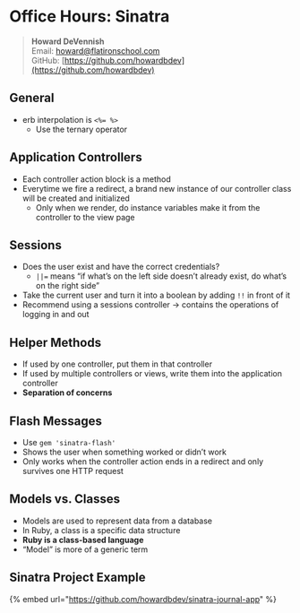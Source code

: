 # Office Hours: Sinatra

> **Howard DeVennish**  
> Email: [howard@flatironschool.com](mailto:howard@flatironschool.com)  
> GitHub: [https://github.com/howardbdev](https://github.com/howardbdev)

## General

* erb interpolation is `<%= %>`
  * Use the ternary operator

## Application Controllers

* Each controller action block is a method
* Everytime we fire a redirect, a brand new instance of our controller class will be created and initialized
  * Only when we render, do instance variables make it from the controller to the view page

## Sessions

* Does the user exist and have the correct credentials?
  * `||=` means “if what’s on the left side doesn’t already exist, do what’s on the right side”
* Take the current user and turn it into a boolean by adding `!!` in front of it
* Recommend using a sessions controller → contains the operations of logging in and out

## Helper Methods

* If used by one controller, put them in that controller
* If used by multiple controllers or views, write them into the application controller
* **Separation of concerns**

## Flash Messages

* Use `gem 'sinatra-flash'`
* Shows the user when something worked or didn’t work
* Only works when the controller action ends in a redirect and only survives one HTTP request

## Models vs. Classes

* Models are used to represent data from a database
* In Ruby, a class is a specific data structure
* **Ruby is a class-based language**
* “Model” is more of a generic term

## **Sinatra Project Example**

{% embed url="https://github.com/howardbdev/sinatra-journal-app" %}

